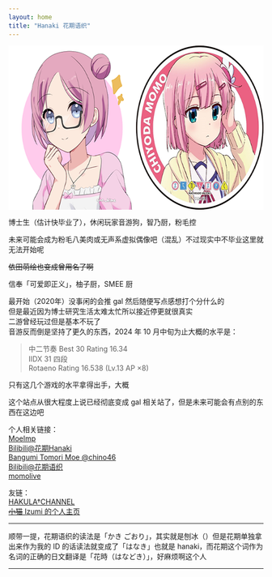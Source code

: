 ```yaml
---
layout: home
title: "Hanaki 花期语织"
---
```


<img src="./image/Hanaki_v0.png" alt="花期 Hanaki 0th “FutureVirtualIdol” beta ver." width="648" height="324" align="middle" />

博士生（估计快毕业了），休闲玩家音游狗，智乃厨，粉毛控

未来可能会成为粉毛八美肉或无声系虚拟偶像吧（混乱）不过现实中不毕业这里就无法开始呢

~~依田萌绘也变成曾用名了啊~~

信奉「可爱即正义」，柚子厨，SMEE 厨

最开始（2020年）没事闲的会推 gal 然后随便写点感想打个分什么的  
但是最近因为博士研究生活太难太忙所以接近停更就很真实  
二游曾经玩过但是基本不玩了  
音游反而倒是坚持了更久的东西，2024 年 10 月中旬为止大概的水平是：
> 中二节奏 Best 30 Rating 16.34  
> IIDX 31 四段  
> Rotaeno Rating 16.538 (Lv.13 AP ×8)  

只有这几个游戏的水平拿得出手，大概

这个站点从很大程度上说已经彻底变成 gal 相关站了，但是未来可能会有点别的东西在这边吧

个人相关链接：  
[MoeImp](http://yoro.xyz/impression)  
[Bilibili@花期Hanaki](https://space.bilibili.com/431901596)  
[Bangumi Tomori Moe @chino46](http://bgm.tv/user/523627)  
[Bilibili@花期语织](https://space.bilibili.com/12802748)  
[momolive](http://yoro.xyz/live)

友链：  
[HAKULA†CHANNEL](https://hakula.xyz)  
[~~小猫~~ Izumi 的个人主页](https://izumimorin.xyz)  

---

顺带一提，花期语织的读法是「かき ごおり」，其实就是刨冰（）但是花期单独拿出来作为我的 ID 的话读法就变成了「はなき」也就是 hanaki，而花期这个词作为名词的正确的日文翻译是「花時（はなどき）」，好麻烦啊这个人

---
